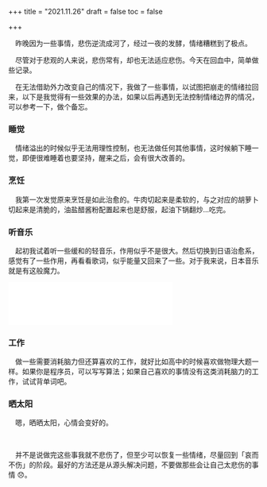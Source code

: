 +++
title = "2021.11.26"
draft = false
toc = false

+++



&emsp;昨晚因为一些事情，悲伤逆流成河了，经过一夜的发酵，情绪糟糕到了极点。

&emsp;尽管对于悲观的人来说，悲伤常有，却也无法适应悲伤。今天在回血中，简单做些记录。

&emsp;在无法借助外力改变自己的情况下，我做了一些事情，以试图把崩走的情绪拉回来，以下是我觉得有一些效果的办法，如果以后再遇到无法控制情绪边界的情况，可以参考一下，做个备忘。



### 睡觉

&emsp;情绪溢出的时候似乎无法用理性控制，也无法做任何其他事情，这时候躺下睡一觉，即便很难睡着也要坚持，醒来之后，会有很大改善的。



### 烹饪

&emsp;我第一次发觉原来烹饪是如此治愈的。牛肉切起来是柔软的，与之对应的胡萝卜切起来是清脆的，油盐醋酱粉配置起来也是舒服，起油下锅翻炒...吃完。



### 听音乐

&emsp;起初我试着听一些缓和的轻音乐，作用似乎不是很大。然后切换到日语治愈系，感觉有了一些作用，再看看歌词，似乎能量又回来了一些。对于我来说，日本音乐就是有这般魔力。



<div class="music-box">
<iframe frameborder="no" border="0" marginwidth="0" marginheight="0" width=330 height=86 src="//music.163.com/outchain/player?type=2&id=26082159&auto=1&height=66"></iframe>
</div>

### 工作

&emsp;做一些需要消耗脑力但还算喜欢的工作，就好比如高中的时候喜欢做物理大题一样。如果你是程序员，可以写写算法；如果自己喜欢的事情没有这类消耗脑力的工作，试试背单词吧。



### 晒太阳

&emsp;嗯，晒晒太阳，心情会变好的。

&emsp;

&emsp;并不是说做完这些事我就不悲伤了，但至少可以恢复一些情绪，尽量回到「哀而不伤」的阶段。最好的方法还是从源头解决问题，不要做那些会让自己太悲伤的事情 😞。
